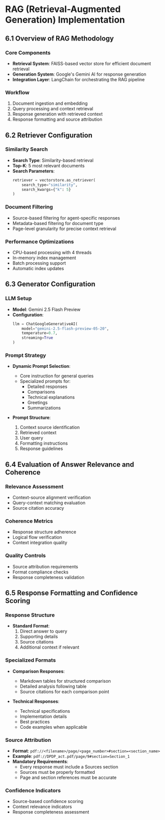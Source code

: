 # RAG (Retrieval-Augmented Generation) Implementation

## 6.1 Overview of RAG Methodology

### Core Components
- **Retrieval System**: FAISS-based vector store for efficient document retrieval
- **Generation System**: Google's Gemini AI for response generation
- **Integration Layer**: LangChain for orchestrating the RAG pipeline

### Workflow
1. Document ingestion and embedding
2. Query processing and context retrieval
3. Response generation with retrieved context
4. Response formatting and source attribution

## 6.2 Retriever Configuration

### Similarity Search
- **Search Type**: Similarity-based retrieval
- **Top-K**: 5 most relevant documents
- **Search Parameters**:
  ```python
  retriever = vectorstore.as_retriever(
      search_type="similarity",
      search_kwargs={"k": 5}
  )
  ```

### Document Filtering
- Source-based filtering for agent-specific responses
- Metadata-based filtering for document type
- Page-level granularity for precise context retrieval

### Performance Optimizations
- CPU-based processing with 4 threads
- In-memory index management
- Batch processing support
- Automatic index updates

## 6.3 Generator Configuration

### LLM Setup
- **Model**: Gemini 2.5 Flash Preview
- **Configuration**:
  ```python
  llm = ChatGoogleGenerativeAI(
      model="gemini-2.5-flash-preview-05-20",
      temperature=0.7,
      streaming=True
  )
  ```

### Prompt Strategy
- **Dynamic Prompt Selection**:
  - Core instruction for general queries
  - Specialized prompts for:
    - Detailed responses
    - Comparisons
    - Technical explanations
    - Greetings
    - Summarizations

- **Prompt Structure**:
  1. Context source identification
  2. Retrieved context
  3. User query
  4. Formatting instructions
  5. Response guidelines

## 6.4 Evaluation of Answer Relevance and Coherence

### Relevance Assessment
- Context-source alignment verification
- Query-context matching evaluation
- Source citation accuracy

### Coherence Metrics
- Response structure adherence
- Logical flow verification
- Context integration quality

### Quality Controls
- Source attribution requirements
- Format compliance checks
- Response completeness validation

## 6.5 Response Formatting and Confidence Scoring

### Response Structure
- **Standard Format**:
  1. Direct answer to query
  2. Supporting details
  3. Source citations
  4. Additional context if relevant

### Specialized Formats
- **Comparison Responses**:
  - Markdown tables for structured comparison
  - Detailed analysis following table
  - Source citations for each comparison point

- **Technical Responses**:
  - Technical specifications
  - Implementation details
  - Best practices
  - Code examples when applicable

### Source Attribution
- **Format**: `pdf://<filename>/page/<page_number>#section=<section_name>`
- **Example**: `pdf://DPDP_act.pdf/page/9#section=Section_1`
- **Mandatory Requirements**:
  - Every response must include a Sources section
  - Sources must be properly formatted
  - Page and section references must be accurate

### Confidence Indicators
- Source-based confidence scoring
- Context relevance indicators
- Response completeness assessment 